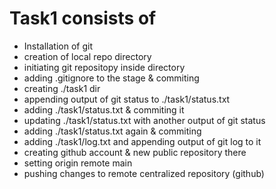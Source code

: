 # Task1 consists of 
* Installation of git
* creation of local repo directory
* initiating git repositopy inside directory
* adding .gitignore to the stage & commiting 
* creating ./task1 dir
* appending output of git status to ./task1/status.txt
* adding ./task1/status.txt & commiting it
* updating ./task1/status.txt with another output of git status 
* adding ./task1/status.txt again & commiting
* adding ./task1/log.txt and appending output of git log to it
* creating github account & new public repository there
* setting origin remote main 
* pushing changes to remote centralized repository (github)